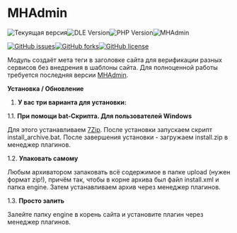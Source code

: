 # MHAdmin

![Текуящая версия](https://img.shields.io/github/manifest-json/v/Gokujo/webmasterverification?filename=manifest.json&style=for-the-badge)![DLE Version](https://img.shields.io/github/manifest-json/dle/Gokujo/webmasterverification?label=DLE&style=for-the-badge&color=blue)![PHP Version](https://img.shields.io/github/manifest-json/php/Gokujo/webmasterverification?label=PHP&style=for-the-badge&color=red)![MHAdmin](https://img.shields.io/github/manifest-json/v/Gokujo/webmasterverification?filename=manifest.json&style=for-the-badge&color=green)


[![GitHub issues](https://img.shields.io/github/issues/Gokujo/webmasterverification.svg?style=flat-square)](https://github.com/Gokujo/webmasterverification/issues)[![GitHub forks](https://img.shields.io/github/forks/Gokujo/webmasterverification.svg?style=flat-square)](https://github.com/Gokujo/webmasterverification/network)[![GitHub license](https://img.shields.io/github/license/Gokujo/webmasterverification.svg?style=flat-square)](https://github.com/Gokujo/webmasterverification/blob/master/LICENSE)

Модуль создаёт мета теги в заголовке сайта для верификации разных сервисов без внедрения в шаблоны сайта.
Для полноценной работы требуется последняя версии [MHAdmin](https://github.com/Gokujo/mhadmin).


**Установка / Обновление**

1. **У вас три варианта для установки:**

1.1. **При помощи bat-Скрипта. Для пользователей Windows**

Для этого устанавливаем [7Zip](https://www.7-zip.org/download.html).
После установки запускаем скрипт install_archive.bat.
После завершения установки - загружаем install.zip в менеджер плагинов.

1.2. **Упаковать самому**

Любым архиватором запаковать всё содержимое в папке upload (нужен формат zip!), причём так, чтобы в корне архива был файл install.xml и папка engine.
Затем устанавливаем архив через менеджер плагинов.

1.3. **Просто залить**

Залейте папку engine в корень сайта и установите плагин через менеджер плагинов.